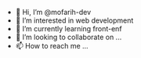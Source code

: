 - 👋 Hi, I’m @mofarih-dev
- 👀 I’m interested in web development
- 🌱 I’m currently learning front-enf
- 💞️ I’m looking to collaborate on ...
- 📫 How to reach me ...

<!---
mofarih-dev/mofarih-dev is a ✨ special ✨ repository because its `README.md` (this file) appears on your GitHub profile.
You can click the Preview link to take a look at your changes.
--->
